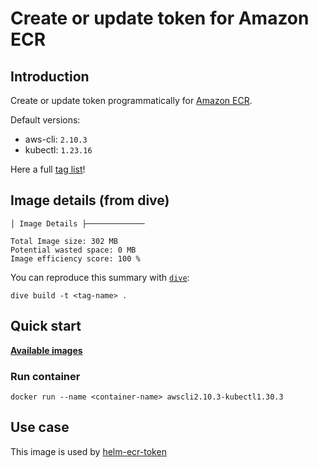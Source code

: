 # Create or update token for Amazon ECR

## Introduction

Create or update token programmatically for [Amazon ECR](https://aws.amazon.com/en/ecr/).

Default versions:

* aws-cli: `2.10.3`
* kubectl: `1.23.16`

Here a full [tag list](https://hub.docker.com/repository/docker/devopsiaci/ecr-token/tags?page=1&ordering=last_updated)!

## Image details (from dive)

```text
│ Image Details ├─────────────

Total Image size: 302 MB
Potential wasted space: 0 MB
Image efficiency score: 100 %
```

You can reproduce this summary with [`dive`](https://github.com/wagoodman/dive):

```command
dive build -t <tag-name> .
```

## Quick start

[**Available images**](https://hub.docker.com/r/devopsiaci/ecr-token/tags)

### Run container

```command
docker run --name <container-name> awscli2.10.3-kubectl1.30.3
```

## Use case

This image is used by [helm-ecr-token](https://github.com/devops-ia/helm-charts/tree/main/charts/ecr-registry)
